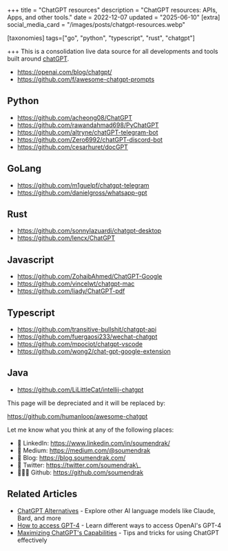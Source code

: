 +++
title = "ChatGPT resources"
description = "ChatGPT resources: APIs, Apps, and other tools."
date = 2022-12-07
updated = "2025-06-10"
[extra]
social_media_card = "/images/posts/chatgpt-resources.webp"

[taxonomies]
tags=["go", "python", "typescript", "rust", "chatgpt"]

+++
This is a consolidation live data source for all developments and tools built around [chatGPT](https://chat.openai.com/chat).

- https://openai.com/blog/chatgpt/
- https://github.com/f/awesome-chatgpt-prompts

## Python

- https://github.com/acheong08/ChatGPT
- https://github.com/rawandahmad698/PyChatGPT
- https://github.com/altryne/chatGPT-telegram-bot
- https://github.com/Zero6992/chatGPT-discord-bot
- https://github.com/cesarhuret/docGPT

## GoLang

- https://github.com/m1guelpf/chatgpt-telegram
- https://github.com/danielgross/whatsapp-gpt

## Rust

- https://github.com/sonnylazuardi/chatgpt-desktop
- https://github.com/lencx/ChatGPT

## Javascript

- https://github.com/ZohaibAhmed/ChatGPT-Google
- https://github.com/vincelwt/chatgpt-mac
- https://github.com/liady/ChatGPT-pdf

## Typescript

- https://github.com/transitive-bullshit/chatgpt-api
- https://github.com/fuergaosi233/wechat-chatgpt
- https://github.com/mpociot/chatgpt-vscode
- https://github.com/wong2/chat-gpt-google-extension

## Java

- https://github.com/LiLittleCat/intellij-chatgpt

This page will be depreciated and it will be replaced by:

https://github.com/humanloop/awesome-chatgpt

Let me know what you think at any of the following places:

- 🔗 LinkedIn: https://www.linkedin.com/in/soumendrak/
- 📝 Medium: https://medium.com/@soumendrak
- 📖 Blog: https://blog.soumendrak.com/
- 🐥 Twitter: https://twitter.com/soumendrak\_
- 🧑🏻‍💻 Github: https://github.com/soumendrak

## Related Articles

- [ChatGPT Alternatives](@/blog/chatgpt-alternatives.md) - Explore other AI language models like Claude, Bard, and more
- [How to access GPT-4](@/blog/how-to-access-gpt-4.md) - Learn different ways to access OpenAI's GPT-4
- [Maximizing ChatGPT's Capabilities](@/blog/use-chat-gpt-as-a-pro.md) - Tips and tricks for using ChatGPT effectively

